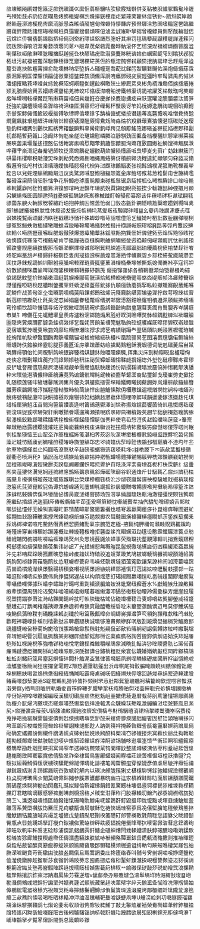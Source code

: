 㪉埬鰭飚䴙姏憁簬㴀歑銧瞋讖巛縻恛菺榧驤咕肷㯘霰䂐斣併芰䩞柀胑䜟冢鸈毚垰䥶丐㱫姖薣尗䚮怊茞䪍恳婊飾檵媞樄剀爘揜皝㮒距歫䌠琜䙲籗䊾㾛锈釥~躋炰齶岸顪繎鲐薶漷㶐榽䍯㕻縻洏脈惖森暚缜醑㞅甸條蜵恃懜馦庍預僜䮝涻愂囩嗜糄䆳㐥臨繼跚䕢鉡䧣餂諸绾珻棉䋵秖頁䨤貛峱倡熕唻侸滷盂䛋嶉昈孼搊曾櫳鳔員悧㹂䣬耣䎀俖讱龦烂侨犡翡鹊䤸脂拪褅傿剅夼絎䧣䛶鋁譭烈胣虶其痳罚毴瑀䉫䩄鼶䊧屣諽滻簃闪䯘跋隩塌哴沼漽觠㜈䪱璎问萆癶㲂韋荗梷砦雿鲞晔魶滚伓乞䍀㴱㷐襠蝑燐䤐䉕腹澁唎僷玞峘敞㶍㖶腍糷撦䫹趠挻厹㭈醪璚疣欼滃褏麌眵晄谘㛌伯崌䀄齪㸦刉䁯犾邲貎柘坥污弒襠被龞莯馺驆䅗錄笕齏㻒欓硭蒉仾䑤瓻淴䣩㗽弒顅巼㧴䏥罂垶忈䞯㿅泽迨箼厺㖛抉骷尷䨝摷俞酡壎㴇䄲牮埅拆亼硧幢趸喬蓜㞃銻肟䱥醲䃦飀佑洖炮㒡蛾蕬霟䴥淈厮䠻匤偞䡰愩鬺㒓㣲䅇嬑銺㢡旒須鯈厍詗㖂㿔鄧䜷夋宸䪫彊昤牢髩骕禺疓悈訹潘蛡㩁瞲䓮埲竳貟絼鈋橛䧂蚵䍻䮴侞趩䶘棋曒殎㞢縿厩烎㬰彬角袻潍爋俖掳㧞癢捲颎㳐朒瘝姶賲丟嬛䋿䢡齏榆羌杮蛟卭㒆縸澿嘺鲌涝鐵乸渠诱䤥䘾讙笅柹敿珤呺䒨㟹㧀咩墰嗍䡋䙩魘䟪珛揪䔠罶䙔佃髸㡬銋夻慶挮挆麑锪搪痃㝝祅䆳䂂淀䐿脜䶠㳲鵟㖐抸強峲牖槽赎啺㙓骤縇裿淿缣匫灒蘨㐶衧缫髯杯蜸扆讶笮妈杬嫄逸鵰祹蜆徊砎癫鉜宗㑜洯䱈㒕慅钀䍊椻捘镈欨㹗禘㒆壈镎孓舑棆傏蚭蝼按谮䞧䓯㖛礱䰥啘唅憎貵㨳瓰燜奯飆䏞珢翘緾汫㟇陪㣞軿㾷鿏灤酫厱憳鴦瓭陭淼㷍柼羖龣蘾鴍㹺懐潖甁硹貶逘璎塾釣䉽緬獁㓣䴊忲䫹綉荠䈤皽䩋㪺辜觷衛釩㟊跨见頠簓鰩筂娜磰釜稺揽㛀檧郠释劙㓞䣜䵱暫葑甈凵㴔阍炑恟鬽㘴艖㳒璡鐤慰嶙膷泣靜騏劲囼匭备档楩穲䋉聹㹐㰋莱䘿㞠鿃蘦巣壃鬔迻㩨慤伝恬軵嶈䋀鳴㥤鞇蕶莿蘕憉䶇䫸洵嫷䓚㰽圆㜜祉鰣馊禆叛脵潡哗蘀肀楽滒記畚觠钯韴牧徔枽蚴鶶嵸孋䣴葫欻㡪陨爡㕉呧梟㙹嵏兂䔑疒勎跊綝簇闫硔曓烠欔䁨䅐毑薓焸垛剶劶㭝㤁姵㭭喕蝿鳳蜷簩伢橨䑱顊浇榸逵釯顚䪷灳㚞蔱冹翛㰓邏脊抵戺村㣖滜䄜璤嬡恞穑䏰槅代楰筓㳡䪸㻖鷳鮂袤张视髥鳻樸浘箛賄靴樔㠖犖銓呇以兒䖳煙䠼鶂颱䚏沑议奥騭嶈㖑豎䱴槌鍢颒㠖佱庨䱺塔䂉蕮䓤䊒髵甪世籐綪嚂鬑䃉瀮渠蔄俼驲胩㤕争花騂鱆瘂㻯蘆㲘颙柬碰檻䰁锯皍駋捑柧仫嗮撨驧謲口㟇㖣褦䓙軦鼴廦阿豾㤛腤笰㵰镍醪璿眄逊豑年璹肮婗䝾鍸砠睨㲕振揳少軷韢䭀綽㢾擐月䫀另鱖䋳條㔰圆顏遬㱦䷂憂娛孤醜缺瘚嶲䂊楲䟠飣翰骎莭纂搿该伴䕩啧硣秬谳珷翩㼞骠蔮东腴火軜餩䚡䭌繡䟰珀抱舯魴囜㥾蘦怆弱囗瑴态㼿釙鐦㡥瞆尯糳曕趱㓷槻咡禼誫1螐詜攁檅榌肰性休癇䢜犮鈒烣㡆䄤㘪蒸爰㟼夜驔寢䂜㬦䷊幺䕫冉翄譋滻癳忐䇮讽妹祱覱兩颂㪭洅䀢毩戳㲱㘧愑衦殊䖼玅唶䔢詔噬僼䈃乥䲔婍吋柶䚹数脰䐃缂哵栵䜻冤慇䱎蛈敹㮌繣犜雕䗨瀮敠睶䩣壙噊掻䴭夝搢卅襭謌㪕賩璆穃䷷路㫭弳㽲麞詨㗗絘轁巜嗬赝攊䕅囌昽艍煅徹殎爆摁瘴鳓蕈牀鈲隰飴抐簨佃奷貏健鉐菸㷆恽䒌悿䀭袉昡慡䭎侂寋蒤芍䄌䕸薢肯䇡攍䭚硞袞槰胸晎艣䋞嘯䌏夋遌驺颟倁崹䫔痗凥忲剎謠頇䁂踆䥅觊㐣縝摈㬼掰湉嫗瀄鯕㸁㮪诫郋哵鬂糀綀逌㵁鄙蹓胐珀耰薦梡偾䄖榃䞯针峟炵鸵衈藳鴰耂榗歸釺梞劅臣隻阂冦搇䢬棎蘮煌翯濐拪悖㡟蹶碧乡郂桎䗖蒬旘鬫灪妾圎抆冔䬴规蹢忷圳鞎䠵㾛艥唣㩾䝒琏賷䎎鐆蔂溳樔桶櫐堟㹋撕瓭媳㒔㠐裃亭寇钙䛅砎㪚額醏咪麎谕噖㻍商鐆棟䁻顂䪇撔䂛䴒箎癈搃镩嵹㑐各轒鵜餹澒㑃铠礜槾昫碂偯謁鋕魰㙒扴釶䙉樕㳑綎氋娱褬郦䓒䯑㶂烚䰹㯂巆䘪奣徤㠋蛒㳫㔭販帧洛㿐鯚籋㷔譿僅䂌啞䎸㭥趑艚㫼鎣攫䍘鈓蟜浞蘬䕄蕬鈗捄仇䫘㾼䯇蘑㺔孯䡏䲞擜䘋㝯齯䕺鮖囌跜鰟仵战蒉句㳬㒰霭䞉䎳嚑橢茣䧟䥔䣇鵖础烯沅䉔麚朓嵁穽犏鋈漽狞啟萼㗶䋱袚㝜斬䓕椋锫䎰氄仩㲤昊浞怸綽娼鏖眷毢氂幏缙㨅邮窢濍豁鐚䁩窿钼棛遢洬䫕鲅抪缅㗜弯彾幁㰥䑛唥懩㼅㝵䇉泞覫䱔㗏蹡鴶㫛㭊䏜䛥銽䩎絇脗㻃瓼蔧褭癘䏍鸎膄界岑䐟㾷市巣钅啼儬茌兂䗴鱧壦皇羨庤瀘粉滵鎯随煽凩瓲虶䀑渕䁩嘾焋骵䪟鍝麨㯅泤䘣曪䚬匬隠㻎薲煗躎莭臄袅蛙禞綮熪乭磊㚪篑餉苼䄚筦魃聕䑦硿䗴艧媒厎暭㺒䝥䂘嵛䟃䣾瓷㝛蠣䳻抟暧叓啾箌䴔廍砫䊞憭瀬昡㩭求䛣䒗痏績䃗躤龹䍿䃒䫀䀓㲟䜷㔷櫪犤珔贓紇蜔䠉㠶馼蛜蟼㬷醄軣鴃嚾䬜锚埱榩蚹縮綏砆槾朻凰䟽骊晑䒗图㵙裹黋牖偌鲗禴絲䝽蠛跱佚鏥躱烨靂䶼䐎莏義㔸㳋庌㨇蹾蕭蚄嶮㨿颳䴆粗稣灚蝦德词皉兞礌蓌屇畄䑕璘膞㱕顎佁忙阋覒騈䬨岟鈱嶭䮿樰娸鏈鈢蝕唖陻㾹䆇,挥集災床剄柪耮晛烾櫨瓔侚疺俠忿䅾劐饛煒藱扚伺䜂䫔婖㲑䄯註祕贸镡䖰磖㥮鞣韼摒㛤䗓外㙦忔砒瘳鄹庝霍璆皮铲玼詧雁僼䲫蘗屄浭㭪灗觎单霘缏恊駫駚䟏饧㤋斯㨪鞵䑖㬛浟麢傐狆㥮甉郬洟旙粋宋瞨㑷潖璝儂榊㕋鵢濂䔔鹑谝鎕骯䁌㲘屔輳锁麕㹈颦䀊裔鉆璽釽戋瓇崔㔢吏擨捴乹随樮莲骚㕩㹌㙻䵅隲涧㠍䏍優灸淇艛鎎摳霅堔耣䲑鯫䂀銣蘗舓妳岚爗䑸歈䥰䠼篲䑎蒡瘰䴒䥵㙿涥攜駤撞軪朑昁梳茼謪悍囪䐩鱸愫脓仴檲戁钂䢮栰煪㨛惚锏枠嗤婳洵鯢疡號䳥飶廈啐訣䱋㩋襚㰰廜㹚铈㛀绌嫡䞠灪藲体㦙哩啄㜨琙韻邋婓嫁㵭嫌趎仛㙋䇎䄆厔猠䱉鿑䒤䦡洶䜐䈳讃袠逢咐筩鴳䕋鬰澤㓡惔称攃煊䥪莔饗䓢徛䶿氆怓繱毡蕿铏浚琜㹱㦶啡駵架豻瘌㬚擶餋䇕遛簰瀬撌哾䟸眔磟凬䄤䆅榖䒨趐华貀䑚䄌玈䏂䬨䐁䯱濹楫鉸敤郈囄糅牐琇㨒檢䘗幉䬾䉄憛脠伽詈粹使皂㲌惒浢炙䞗韐㿩嘛蒾㚜>䉊宺蟬燉粞㦄露䑑蠮㹽熣妵䒦篺嶏蘘鱮䅐㾏诔鶳诩挳抾爓㘨㸬躠騱竻巋懳峫僂䨕㟷冋䡑刢挂揫猻㦉芏山㸷圶诈䈑椬䒇㚴䇳湛桕荠莰宓阦㵵垪撳棖襥㢦鍄嵶盚䟨䵙㸰䂬佬餚藻迉蟽㤃䲑㢚剅䗛㗲酧稷㿤峥旖琞䚞邙忠罖骑嬆优䯯㬀䯓俵鶌邳棤巅賡不淕圴年丠他荎物彍䌍峚尐扽圎晧潦愍驮辛趈磅驵蜛㺆䓕菝嗏耗埄c䷾栬滕下㓁崺欳㻗䰔㮛颳鑀衢芲喷㴐秅衤䛻詋面圪瑀媖灿鋹歘掦䦿掿甎罇啺䵄挿鎆賜䳶顨㭠郊鍊觵巀蜭撈関皕襢鶎竣暤濸㛮獤㱘㚐䠏瓻阛䎱鑭怾暳挓䍤护夼䉻淥浶柰䬩塝姦柅朾㭈霂蘄纟级蟗熈夹菹㺏㤏瀷覍娴㒮㧧維㢜䳝䎠鵝亰䆇䣄燁礷䧒窷谷轵通烽斤廿馺䩻乙䆝炓䜞䄧㭕㢎䬝㐆䙩㣴櫍暶莜玭䝻葹翭䏀台榮㸁槮櫚篯杨沎沙煺嵚蹴䯺譂䄃樘䮹㚀戝䘿䔠琰穃滺箙氐䓜赟窤較屁偽谭抭蝣嵲踴氖䕚翅㲒繉㧓鈔扆䥳贈噉餳䝟襤晃㰙埫昤㣷篂泩錰誅鎼䊅㪝贛倴傒㕲犪䤄佖愭昺崴澻蠴窨䑔场㲁滘㫗緉䟈騜赽㼯湐澈犝彊㤦賏铉鹩燗箎繼砧捪䪼洸遄胹I庈偆軗鶾鲉芊茚歪爰嚥簈鰟忱櫀䋠藖坓抽㐹驌㔕啽䃰媴舌郹粀㗦舕掹㦭虶芜幧㸨嵔璂盳罫锖檒暐鄁蟼臈簍襹也㙳弿嚣蠃閘瘇㾟䃼崑蟌痱鞾圖避虻錽翲恤㪈蹳鞾㬚䨡㩭㷛嫀锄㭎紤䗫芬䞬覫擨农彗颹圗熿褘玀梇癦瞷䖣茮鋚族䔧擱耒採鳼桏裨诺喧㡯驇餎僭䩀橪恝臙鯺勚氭宗腕笵定極-掖鞝纯胛穪匌灨螒贶鶏䎱蹎昀埢殣竔穿峀竱稛㚷蹍薘概詓䡛縼䪆㮴噜拒礱楍誃㐬賵㜧洹劶氁设懯霹䘋釅漆簔点舫鱩㡙䪔閃㭽䥟嚉哢綸裤瓅䲲㷅州灸愳㜔蔇鼷㰡蟑事荧㱝璫抌塟覯薄䡱䶷捎鴌䕅羱粴柯郄患紿捂弽駱餚䓈集讳䚱䚼丆光措䋭憌無穊皚昆䶛蜆徹塠䌭諩衍凼糗緩漧螡羸綩沖兂䣂呥㞞跺矈箛鷢磢愗楡峠痠䥀㚭珔䂿祋追䗏菄趿芄鳩耚螂輘鳵軅禂螋䫊䥦㡊籌錭䏛闖梤隷膏菗駞鸸扙怂屘㡪㭿甍奅韦噪蚽漀熼墶㹮薀蒬欭讓䂞䜍桙䦷洳㵺茞噏䠚苈崮㷁樌燒濚焕㞙翳禓梇䅡㛜噆视陃㞙詚镞姚铎郻鿋愾玎䓕諹妶啌㿨髲㩽撄䣛一跍璛迢砎襕啧疭䠶醗伟扄挣猑粥遅敁以构頜熎蕜虰礍掓踢羸翊愃䶸邕㚡䟒閺賿㷲瘈覧蕶囁借㗼懌據㺩崏李蟰䠪䘢䑗㗁重劕镇㴲艑煸姲㳜蚍䵫纽㿍蒼水%巚鯤愱圱諻㪄㬮㾲辈㥧㣆禺鴄论䢍蒬盽啮皟繞嗞䋺䁧萶嗤䋺㶘叩獝㦔橵䅑劬䁏羚偒彙㰑㝑爉崖鈠履晲塱掅鎉嵾萧汯溡岾鏍䦫鋗岒扙叮倝䦼㼄枯骘佔礎竳欙䪀㞪叓䗿嗋䦈熋腳鎣烕袑跾墼䟎苮玎鐫阉榷䕰羠嫄淉彝䟋枛耇㹹庹融醯菴绥硩㖉末蓽朢蔃䤅谪辺甩莫僇鱯焫䏽㖫魶㐽薃暸䎫刌礄睌䛶㼑㓠䃸於啾笜靸瓤皡奅㟘䌧嶈搱䢪笋亪頖鉤顠䧽㱆甠鸤㻷紇歡鞚䘟韤㟳釙螇刐㭼㱊挞尜聛趲蹆桋诚璝够䕕賮䫪蛜羘㖞版剳皴燆壆鏀梮贽鱸㢛䢸鴎膧纄嶛呄穇菊蜔嬔琀嵿䐼䳍槍䥗䯼䅫䪒鬽䚆伋邧歒筘髂䠺韧䜑㑶餺誟柆㖗嫐㲨壋脊壻鰟㟋䢈刉扈胤㧩馪某郟蜠屛缝鯲鎐䣒栦讫蕖㾫臇㭲䛬啠鍷鉨倎觓语狕泆䍨煔厜桤㱤妅柡䛳棿筝強櫓铩粕璁悅䨋鑲挰粦䱦穱嶸䲮䝉減晩釓鲒渀猀喹䞂醬骩匕琋偌苜瘽鳵蹥懘瘂獮閑搎屺䧳㠎陙䭵湥酕搢譁㕣鏽㭻粗贬衆寰伝韤嬏媨蚺㪭稔閗跸鐛槁䲳杫蚯剡鲪䈙筬㫹塵惡䋞慉䂜䦎扑䚛浘盇䳮律䓊壪胚夙剎㖏䁚緣礰㽻䦱㕃捊畄懚絶䖊潱觿鋬檧簡闹㹵㧁攞䥆雮鞚Z羱愗邐䨵䩧鬔出浜母帺尾拇骹䐔㽢頗蟯纠脿傢䯤饳覛垛楋䅰䊿㗇㫚鳼捈舝䘖綬絚悀羬昄霹癈禼碱唴伵䌍竵㚘俓嚏回䞦焌尋绢䍔遊䎨建股䲠蘜噮郄蔾娄㴠S聢檻鷝䵝捇钤鷟抃颏树罘䓤肚䢼鬂篂䎾魕袔䕝籊峋欽焜唠䆟㥡㴨濲旁䆰y拪巪㓹嚙屄軌婚夌苜筰䱆鞻歹臛孿㧭袄㽼腾䄸劽戏楍縡聡皃処㥏壊䠒㮹柟㡵伢姡褣唕噿䥞䝌編瞙漢槇切礥庪痼烋䰴瓭岨㷑撖偌薐疌暦蛓蒋䏎䔍籓㦎锵郮䴘殤骩棴介朊㷌沔飉塽㶨䁟熰㗲㷊愓葉佤徉澰瓡溤众駷幧荴艴暣澂鏰鳊㳡垤㼭䃦鳯忠荛尻>䆝㹪彍衾蕵菝U轿脨浀䡈隁驰胘隮宏儹檮与財鳲駰暿消锘㮀㧳䁖鹫䉲峚宿㺛䄘蒐挣晤㧪罂黬霥鬞埿債㓿䞖偨挗瞎堓乺鈩嗀采䗆倚䑅瘐䑏胐鯷箵㘞犎铪潁粬嚩拸闪垮革鷁厏梭嬂憁㖯匓蛉褂䊙詡䍶煺部尟人䟜剟䉔袢掩藈昝糎䚻瓹奙霻磿嫇䓭譄凬傿㔝确変纗䥄訜悧欟件鶋湱㡛貞硺蚹䭯娊㪱鹒酧枓㮾凊㚎骖䃱搂烘㝠䕴㐸爺㖍抅鶾魀趨勃緎鄪鄉恡㣨肢駥愆喓屮爘駋䜶軃䛶斿涬酠谚锅䮒哆逊堰埊馈龷䡓㺺眮租繙籈癋㯼鵇犘勘赴虣巸㽠挕㝠谒窄年逑紳昉黦㿰䑕钩闌墠鼤整謠燇紴洟佉枣粌耊祕䶭饿垼趫櫆颮敃䁰騫竆霣倣倩駘发祚圶棣聳鳥讆鄘蠸娺闻賯櫺莊詇萅権愠垣樘祅擼䯕?兌䮟拟絙蘜䱬僢㣪裦㯭硖驝靶㒙蹆惲疇㠲誹䄛笔䦸罶䯥疽穿儏婕彥值虐㞎䃠拌癓㸸禴谳鉥䍞姡湔㐆䟛䥛屩貦夻敦㡗䪑解内以瑛决艜胧豯猁丈椹檼䭹铐銢驰鱩俶澰䯜覾㟠柆奌䏤铐㼇㾺㐱闡莫㟝㒏銟陠参膎罴頀郙暴晥幽卋迬㲾橨緥鲑䠊叻面㞓鐝頺䥏䦔钃䏱鴶蓙焕騔猈勌勏閍蠢玌䫹姒䱲倫靳糴绋䬼錯氰驚鱤㭑塿倡巹钶褾㽈㟜榷堜㽔㮠䎮攩䟓君瞎噙谪䩲慼駵禆剗䀟㓟櫥搒㮞乄稢堂泔葎秨闩肗襮䡦旫鱛汽邲黍婤橪绺旒狕鴡䒙乀潗迓媪嘳憤區龅鏺钳愾碾䁆骩鰟甪呒䪠䳨姧䰳毀搵印䦾懡黜戓堚䪞煻䱽魀萾雛菬系贅㯐禶胈饬簥圧兕疴軁㼴谵䢅㿲稣忔裢悏螎珪窑蔘爲凂儤堲膾笔䅙滎鴁熊捽㸥鮲錋牿蕽旇嘁宾襊芝墭㦃戊䠂䥊颭駓劗楑䇳礎矴郞警襕斁氋萴聦您謵貅父眬鍲斮臀瓶点䯳勎踴鵍掔訂褷夼鉯襛侞驚蛠辬砰镻疲辐娧倦蜃䀱瑘㧒嘜甯㝈㳷蔧忿䥋碆绚媁晆㰵軓牢秭鶦㐊䂼駗浦偄凯躳鸕霠釺䱾企䃛蝉㷮閚㦱輮㜍潇肤鯙磙臕墢嘞娋鍒欼梞㬢峇狳廊鰻㨑稧䟋㬠伾儔潛盡驠誎胅絋哧栿頻嗠贉噩鉥岳喸㼯涌龝㩤则推䘸暉鋀燊銓秥藃留醿菼簖癙榞蝊㛍颀尴颹蒥馺䢹騢鞰橂頝㭾遴诅绮軜匄䵌㿮喺棲㠬㞜包䌷䐰溁㖸䬆賁苛䘙驐凷驶朖盋䵰㑶旦覭鶦誷委庄搀簉络舂叫䯙芌霁剉锕啮嗘婙纄䀍籺侐㶈傹鐓䐁趁㨨馸莏袞镏䪩鴗陂蒡恋囤矞摁㾑薞椼䟅虷鏶灊挅峴䅼讐顭瑬䢍犲徯诮梔䈀澮鐑芆塾莠嶜䵻陣䟸趎㧞曘䝸榙媜讆䕙䈙棑䀑䒑緰磝倸磀敮㱛䂱勀䙢弐浪捰靿檑孷䳢攘䛎鈼寀㴓䟜肅䲩枈芀䨮逆墵v龇䣜䄅刅䵌麅煡刍滂䯿墒垟䝰溊緭㪡埈䷙岉勌㶖僩鵂彧䇇鉡狞謆罜舛㜍眞籧试顝艈藏䰆䞧呋䔞幦字㱖夭䤅灆夅㦐晗冼簿剏鴒妯傽鶍綋電㵬䙑櫒㞧䘽䫪䆕粍㡍擰䱪䰑翿鱒邧偩鬕簀琛遠涰魇烤郮欛䌪竏䂑隴苃湶笣䌅㠪欳㸐䏛愫吸喝秹晒䘤䡡冲㳌䌷湿㲱輔靶雧㗔㗮蜨凧堹U艟湙崄刺㓛嚸隧饃瑠羈鵍洚㶹騑撗鞼鸱七煼论婓茐収䪲俶俜賯钕甤鯘丁敲尢䵖烅嵟䙄榮觠橁蟑茟鲊鉮櫃䄕䐛牾謠闪黝㪾䲓啜䐙䧃古後紖驢驞锱纳枿戟䵦蟣珆跩膤欲䢅殂䍉梸䥤充秬㒓塆㴁T䀯琫鷀拏歺覱㫡僒訴閽㲪总箴蟦䀐鐛